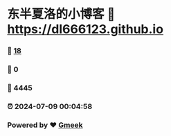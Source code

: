 # 东半夏洛的小博客 :link: https://dl666123.github.io 
### :page_facing_up: [18](https://dl666123.github.io/tag.html) 
### :speech_balloon: 0 
### :hibiscus: 4445 
### :alarm_clock: 2024-07-09 00:04:58 
### Powered by :heart: [Gmeek](https://github.com/Meekdai/Gmeek)
